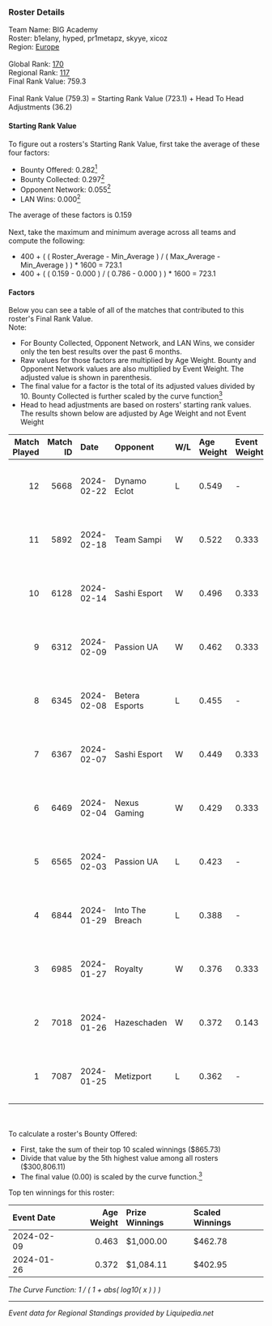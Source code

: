 ### Roster Details<br />
Team Name: BIG Academy<br />
Roster: b1elany, hyped, pr1metapz, skyye, xicoz<br />
Region: [Europe]( ../standings_europe.md)<br />
<br />
Global Rank: [170](../standings_global.md)<br />
Regional Rank: [117]( ../standings_europe.md)<br />
Final Rank Value:  759.3<br />
<br />
Final Rank Value (759.3) = Starting Rank Value (723.1) + Head To Head Adjustments (36.2)<br />

#### Starting Rank Value<br />
To figure out a rosters's Starting Rank Value, first take the average of these four factors:<br />
- Bounty Offered: 0.282[<sup>1</sup>](#table2)
- Bounty Collected: 0.297[<sup>2</sup>](#table1)
- Opponent Network: 0.055[<sup>2</sup>](#table1)
- LAN Wins: 0.000[<sup>2</sup>](#table1)

The average of these factors is 0.159<br />
<br />
Next, take the maximum and minimum average across all teams and compute the following:<br />
- 400 + ( ( Roster_Average - Min_Average ) / ( Max_Average - Min_Average ) ) * 1600 = 723.1
- 400 + ( ( 0.159 - 0.000 ) / ( 0.786 - 0.000 ) ) * 1600 = 723.1


#### Factors<br />
Below you can see a table of all of the matches that contributed to this roster's Final Rank Value.<br />
Note:<br />

- For Bounty Collected, Opponent Network, and LAN Wins, we consider only the ten best results over the past 6 months.
- Raw values for those factors are multiplied by Age Weight. Bounty and Opponent Network values are also multiplied by Event Weight. The adjusted value is shown in parenthesis.
- The final value for a factor is the total of its adjusted values divided by 10. Bounty Collected is further scaled by the curve function[<sup>3</sup>](#curveFunction)
- Head to head adjustments are based on rosters' starting rank values. The results shown below are adjusted by Age Weight and not Event Weight
<span id="table1"></span><br />


| Match Played | Match ID | Date       | Opponent        | W/L | Age Weight | Event Weight | Bounty Collected | Opponent Network | LAN Wins  | H2H Adj. | Roster                                  |
| -: | -: | :- | :- | :- | :- | :- | :- | :- | :- | -: | :- |
|           12 |     5668 | 2024-02-22 | Dynamo Eclot    | L   | 0.549      | -            | -                | -                | -         |    -2.36 | b1elany, hyped, pr1metapz, skyye, xicoz |
|           11 |     5892 | 2024-02-18 | Team Sampi      | W   | 0.522      | 0.333        | 0.039 (0.007)    | 0.665 (0.116)    | 0 (0.000) |    12.42 | b1elany, hyped, pr1metapz, skyye, xicoz |
|           10 |     6128 | 2024-02-14 | Sashi Esport    | W   | 0.496      | 0.333        | 0.000 (0.000)    | 0.091 (0.015)    | 0 (0.000) |     4.79 | b1elany, hyped, pr1metapz, skyye, xicoz |
|            9 |     6312 | 2024-02-09 | Passion UA      | W   | 0.462      | 0.333        | 0.057 (0.009)    | 1.000 (0.154)    | 0 (0.000) |    11.51 | b1elany, hyped, pr1metapz, skyye, xicoz |
|            8 |     6345 | 2024-02-08 | Betera Esports  | L   | 0.455      | -            | -                | -                | -         |    -5.35 | b1elany, hyped, pr1metapz, skyye, xicoz |
|            7 |     6367 | 2024-02-07 | Sashi Esport    | W   | 0.449      | 0.333        | 0.172 (0.026)    | 1.000 (0.150)    | 0 (0.000) |    12.21 | b1elany, hyped, pr1metapz, skyye, xicoz |
|            6 |     6469 | 2024-02-04 | Nexus Gaming    | W   | 0.429      | 0.333        | 0.014 (0.002)    | 0.825 (0.118)    | 0 (0.000) |    10.22 | b1elany, hyped, pr1metapz, skyye, xicoz |
|            5 |     6565 | 2024-02-03 | Passion UA      | L   | 0.423      | -            | -                | -                | -         |    -2.30 | b1elany, hyped, pr1metapz, skyye, xicoz |
|            4 |     6844 | 2024-01-29 | Into The Breach | L   | 0.388      | -            | -                | -                | -         |    -5.79 | b1elany, hyped, pr1metapz, skyye, xicoz |
|            3 |     6985 | 2024-01-27 | Royalty         | W   | 0.376      | 0.333        | 0.000 (0.000)    | 0.000 (0.000)    | 0 (0.000) |     1.67 | b1elany, hyped, pr1metapz, skyye, xicoz |
|            2 |     7018 | 2024-01-26 | Hazeschaden     | W   | 0.372      | 0.143        | 0.000 (0.000)    | 0.000 (0.000)    | 0 (0.000) |     1.66 | b1elany, hyped, pr1metapz, skyye, xicoz |
|            1 |     7087 | 2024-01-25 | Metizport       | L   | 0.362      | -            | -                | -                | -         |    -2.46 | b1elany, hyped, pr1metapz, skyye, xicoz |

<br />
<span id="table2"></span><br />
To calculate a roster's Bounty Offered:<br />

- First, take the sum of their top 10 scaled winnings ($865.73)
- Divide that value by the 5th highest value among all rosters ($300,806.11)
- The final value (0.00) is scaled by the curve function.[<sup>3</sup>](#curveFunction)

Top ten winnings for this roster:<br />

| Event Date | Age Weight | Prize Winnings | Scaled Winnings |
| :- | -: | :- | :- |
| 2024-02-09 |      0.463 | $1,000.00      | $462.78         |
| 2024-01-26 |      0.372 | $1,084.11      | $402.95         |


<span id="curveFunction"></span>_The Curve Function: 1 / ( 1 + abs( log10( x ) ) )_<br />

---
_Event data for Regional Standings provided by Liquipedia.net_<br />
